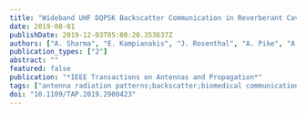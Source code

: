 ```yaml
---
title: "Wideband UHF DQPSK Backscatter Communication in Reverberant Cavity Animal Cage Environments"
date: 2019-08-01
publishDate: 2019-12-03T05:00:20.353637Z
authors: ["A. Sharma", "E. Kampianakis", "J. Rosenthal", "A. Pike", "A. Dadkhah", "M. S. Reynolds"]
publication_types: ["2"]
abstract: ""
featured: false
publication: "*IEEE Transactions on Antennas and Propagation*"
tags: ["antenna radiation patterns;backscatter;biomedical communication;electromagnetic wave polarisation;microstrip antennas;microwave antennas;multipath channels;neurophysiology;phase shift keying;prosthetics;quadrature phase shift keying;radiofrequency identification;UHF antennas;VHF antennas;reduced-size ceramic patch antenna;stimulation device;commercial air-dielectric patch antenna;measured 3 dB channel bandwidth;port-to-port insertion loss;cage volume;backscatter data;wideband backscatter communication systems;significant multipath;reverberant cage environment;wideband UHF DQPSK backscatter communication;reverberant cavity animal cage environments;neuroscience experiments;animal subjects;free motion;metal cage environment;wireless communication;neural recording;metal cage walls;dense multipath;implanted device;multipath challenge;backscatter channel;reverberant cavity effect;channel transfer function;nonhuman primate research;medical band;frequency 902.0 MHz to 928.0 MHz;Antennas;Backscatter;Metals;Animals;Antenna measurements;Cavity resonators;Wireless communication;Backscatter communication;implanted biomedical devices;neural recording;reverberant cavity"]
doi: "10.1109/TAP.2019.2900423"
---
```


